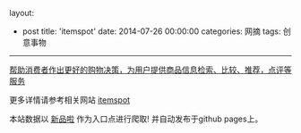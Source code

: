layout: 
  - post 
title: 'itemspot' 
date: 2014-07-26 00:00:00 
categories: 网摘 
tags: 创意事物 
---

<a href="http://xinpinla.com/product/291" title="查看产品详情">
								帮助消费者作出更好的购物决策，为用户提供商品信息检索、比较、推荐，点评等服务							</a>  

更多详情请参考相关网站 [itemspot](http://itemspot.com)  

本站数据以 [新品啦](http://xinpinla.com/) 作为入口点进行爬取! 并自动发布于github pages上。  

